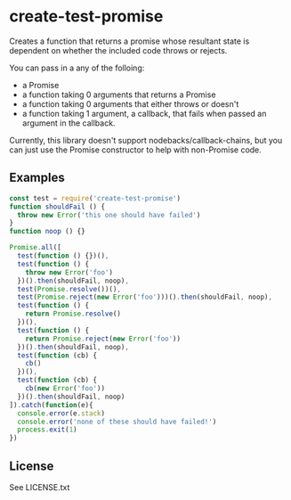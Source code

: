 # create-test-promise

Creates a function that returns a promise whose resultant state is dependent on
whether the included code throws or rejects.

You can pass in a any of the folloing:

* a Promise
* a function taking 0 arguments that returns a Promise
* a function taking 0 arguments that either throws or doesn't
* a function taking 1 argument, a callback, that fails when passed an argument
in the callback.

Currently, this library doesn't support nodebacks/callback-chains, but you can
just use the Promise constructor to help with non-Promise code.

## Examples

```js
const test = require('create-test-promise')
function shouldFail () {
  throw new Error('this one should have failed')
}
function noop () {}

Promise.all([
  test(function () {})(),
  test(function () {
    throw new Error('foo')
  })().then(shouldFail, noop),
  test(Promise.resolve())(),
  test(Promise.reject(new Error('foo')))().then(shouldFail, noop),
  test(function () {
    return Promise.resolve()
  })(),
  test(function () {
    return Promise.reject(new Error('foo'))
  })().then(shouldFail, noop),
  test(function (cb) {
    cb()
  })(),
  test(function (cb) {
    cb(new Error('foo'))
  })().then(shouldFail, noop)
]).catch(function(e){
  console.error(e.stack)
  console.error('none of these should have failed!')
  process.exit(1)
})
```

## License

See LICENSE.txt
